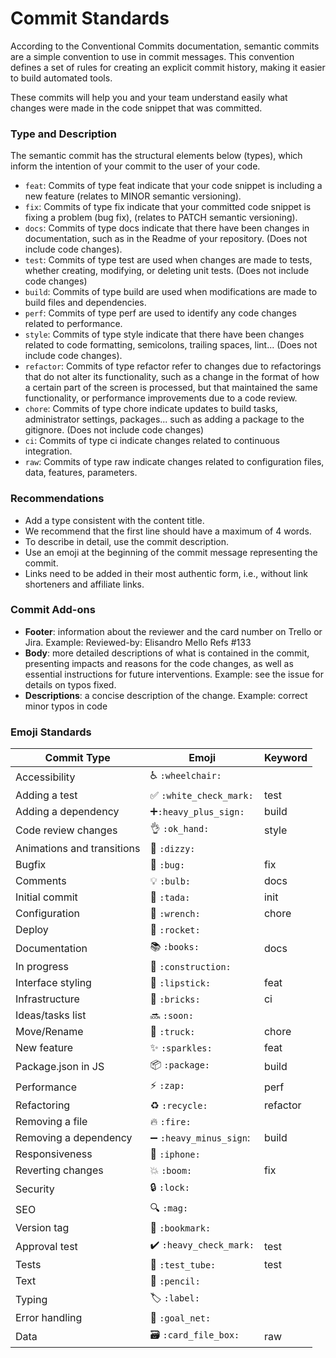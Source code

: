 # Commit Standards

According to the Conventional Commits documentation, semantic commits are a simple convention to use in commit messages. This convention defines a set of rules for creating an explicit commit history, making it easier to build automated tools.

These commits will help you and your team understand easily what changes were made in the code snippet that was committed.

### Type and Description

The semantic commit has the structural elements below (types), which inform the intention of your commit to the user of your code.

- `feat`: Commits of type feat indicate that your code snippet is including a new feature (relates to MINOR semantic versioning).
- `fix`: Commits of type fix indicate that your committed code snippet is fixing a problem (bug fix), (relates to PATCH semantic versioning).
- `docs`: Commits of type docs indicate that there have been changes in documentation, such as in the Readme of your repository. (Does not include code changes).
- `test`: Commits of type test are used when changes are made to tests, whether creating, modifying, or deleting unit tests. (Does not include code changes)
- `build`: Commits of type build are used when modifications are made to build files and dependencies.
- `perf`: Commits of type perf are used to identify any code changes related to performance.
- `style`: Commits of type style indicate that there have been changes related to code formatting, semicolons, trailing spaces, lint... (Does not include code changes).
- `refactor`: Commits of type refactor refer to changes due to refactorings that do not alter its functionality, such as a change in the format of how a certain part of the screen is processed, but that maintained the same functionality, or performance improvements due to a code review.
- `chore`: Commits of type chore indicate updates to build tasks, administrator settings, packages... such as adding a package to the gitignore. (Does not include code changes)
- `ci`: Commits of type ci indicate changes related to continuous integration.
- `raw`: Commits of type raw indicate changes related to configuration files, data, features, parameters.

### Recommendations

- Add a type consistent with the content title.
- We recommend that the first line should have a maximum of 4 words.
- To describe in detail, use the commit description.
- Use an emoji at the beginning of the commit message representing the commit.
- Links need to be added in their most authentic form, i.e., without link shorteners and affiliate links.

### Commit Add-ons

- **Footer**: information about the reviewer and the card number on Trello or Jira. Example: Reviewed-by: Elisandro Mello Refs #133
- **Body**: more detailed descriptions of what is contained in the commit, presenting impacts and reasons for the code changes, as well as essential instructions for future interventions. Example: see the issue for details on typos fixed.
- **Descriptions**: a concise description of the change. Example: correct minor typos in code

### Emoji Standards

| Commit Type                | Emoji                 | Keyword  |
| -------------------------- | --------------------- | -------- |
| Accessibility              | ♿ `:wheelchair: `      |          |
| Adding a test              | ✅ `:white_check_mark:` | test     |
| Adding a dependency        | ➕` :heavy_plus_sign: ` | build    |
| Code review changes        | 👌 `:ok_hand: `         | style    |
| Animations and transitions | 💫 `:dizzy:`            |          |
| Bugfix                     | 🐛 `:bug:  `            | fix      |
| Comments                   | 💡 `:bulb: `            | docs     |
| Initial commit             | 🎉 `:tada:`             | init     |
| Configuration              | 🔧 `:wrench:`           | chore    |
| Deploy                     | 🚀 `:rocket: `          |          |
| Documentation              | 📚 `:books:`            | docs     |
| In progress                | 🚧 `:construction: `    |          |
| Interface styling          | 💄 `:lipstick:`         | feat     |
| Infrastructure             | 🧱 `:bricks:`        | ci       |
| Ideas/tasks list           | 🔜 `:soon:`             |          |
| Move/Rename                | 🚚 `:truck:`            | chore    |
| New feature                | ✨ `:sparkles:`         | feat     |
| Package.json in JS         | 📦 `:package:`          | build    |
| Performance                | ⚡ `:zap:`               | perf     |
| Refactoring                | ♻ `:recycle:`           | refactor |
| Removing a file            | 🔥 `:fire:`             |          |
| Removing a dependency      | ➖ `:heavy_minus_sign`: | build    |
| Responsiveness             | 📱 `:iphone:`           |          |
| Reverting changes          | 💥 `:boom:`             | fix      |
| Security                   | 🔒️ `:lock:`             |          |
| SEO                        | 🔍️ `:mag:`              |          |
| Version tag                | 🔖 `:bookmark: `        |          |
| Approval test              | ✔️ `:heavy_check_mark:`  | test     |
| Tests                      | 🧪 `:test_tube:`        | test     |
| Text                       | 📝 `:pencil:`           |          |
| Typing                     | 🏷️ `:label:`            |          |
| Error handling             | 🥅 `:goal_net:`         |          |
| Data                       | 🗃️ `:card_file_box:`    | raw      |
